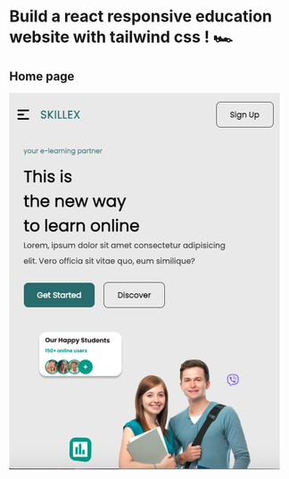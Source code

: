 # Build a react responsive education website with tailwind css ! 🏎️

## Home page

<img src="./src/assets/homepage.png" >
